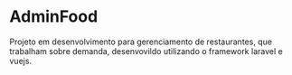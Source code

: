 # AdminFood

Projeto em desenvolvimento para gerenciamento de restaurantes, que trabalham sobre demanda, desenvovildo utilizando o framework laravel e vuejs.

  
  
